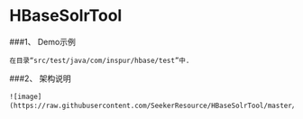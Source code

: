 HBaseSolrTool
=============

###1、	Demo示例
	
	在目录“src/test/java/com/inspur/hbase/test”中.
	

###2、	架构说明
	
	![image](https://raw.githubusercontent.com/SeekerResource/HBaseSolrTool/master/docs/architecture.png)
	
